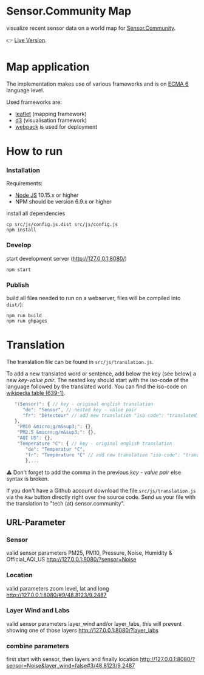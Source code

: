 # Sensor.Community Map
visualize recent sensor data on a world map for [Sensor.Community](https://sensor.community).
 
👉 [Live Version](https://maps.sensor.community/).

# Map application
The implementation makes use of various frameworks and is on [ECMA 6](https://developer.mozilla.org/de/docs/Web/JavaScript) language level. 

Used frameworks are:
* [leaflet](http://leafletjs.com/) (mapping framework)
* [d3](https://d3js.org/) (visualisation framework)
* [webpack](https://webpack.github.io/) is used for deployment

# How to run
### Installation
Requirements:
* [Node JS](https://nodejs.org/) 10.15.x or higher
* NPM should be version 6.9.x or higher

install all dependencies

```
cp src/js/config.js.dist src/js/config.js
npm install
```

### Develop
start development server (http://127.0.0.1:8080/)

```
npm start
```

### Publish
build all files needed to run on a webserver, files will be compiled into `dist/`):

```
npm run build
npm run ghpages
```

# Translation

The translation file can be found in `src/js/translation.js`. 

To add a new translated word or sentence, add below the key (see below) a new _key-value pair_. 
The nested key should start with the iso-code of the language followed by the translated world.
You can find the iso-code on [wikipedia table (639-1)](https://en.wikipedia.org/wiki/List_of_ISO_639-1_codes).

```javascript
   "(Sensor)": { // key - original english translation 
      "de": "Sensor", // nested key - value pair
      "fr": "Détecteur" // add new translation "iso-code": "translated word"
   },
    "PM10 &micro;g/m&sup3;": {},
    "PM2.5 &micro;g/m&sup3;": {},
    "AQI US": {},
    "Temperature °C": { // key - original english translation 
       "de": "Temperatur °C",
       "fr": "Température °C" // add new translation "iso-code": "translated word"
       },...
```

⚠ Don't forget to add the comma in the previous _key - value pair_ else syntax is broken.

If you don't have a Github account download the file `src/js/translation.js` via the `Raw` button directly right
over the source code. Send us your file with the translation to "tech (at) sensor.community".

## URL-Parameter

### Sensor 
valid sensor parameters PM25, PM10, Pressure, Noise, Humidity & Official_AQI_US 
http://127.0.0.1:8080/?sensor=Noise

### Location 
valid parameters zoom level, lat and long 
http://127.0.0.1:8080/#9/48.8123/9.2487

### Layer Wind and Labs
valid sensor parameters layer_wind and/or layer_labs, this will prevent showing one of those layers
http://127.0.0.1:8080/?layer_labs

### combine parameters
first start with sensor, then layers and finally location
http://127.0.0.1:8080/?sensor=Noise&layer_wind=false#3/48.8123/9.2487

